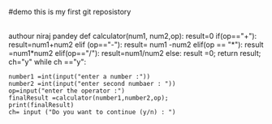 #demo 
this is my first git reposistory

<br>
authour niraj pandey
def calculator(num1, num2,op):
    result=0
    if(op=="+"):
        result=num1+num2
    elif (op=="-"):
        result= num1 -num2
    elif(op == "*"):
        result =num1*num2
    elif(op=="/"):
         result=num1/num2
    else:
         result =0;
    return result;
ch="y"
while ch =="y":

    number1 =int(input("enter a number :"))
    number2 =int(input("enter second numbaer : "))
    op=input("enter the operator :")
    finalResult =calculator(number1,number2,op);
    print(finalResult)
    ch= input ("Do you want to continue (y/n) : ")


